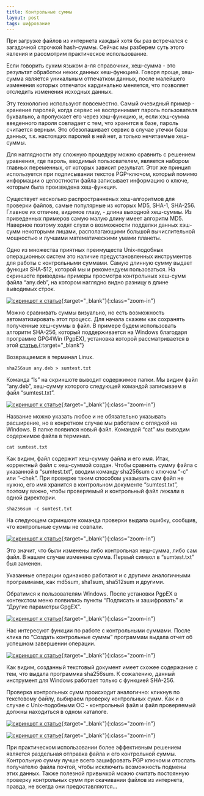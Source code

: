 ```yaml
---
title: Контрольные суммы
layout: post
tags: шифрование
---
```


<b class="bukvica">П</b>ри загрузке файлов из интернета каждый хотя бы раз встречался с загадочной строчкой hash-суммы. Сейчас мы разберем суть этого явления и рассмотрим практическое использование.

Если говорить сухим языком а-ля справочник, хеш-сумма - это результат обработки неких данных хеш-функцией. Говоря проще, хеш-сумма является уникальным отпечатком данных, после малейшего изменения которых отпечаток кардинально меняется, что позволяет отследить изменения исходных данных.

Эту технологию используют повсеместно. Самый очевидный пример - хранение паролей, когда сервис не воспринимает пароль пользователя буквально, а пропускает его через хэш-функцию, и, если хэш-сумма введенного пароля совпадает с тем, что хранится в базе, пароль считается верным. Это обезопашивает сервис в случае утечки базы данных, т.к. настоящих паролей в ней нет, а только нечитаемые хеш-суммы.

Для наглядности эту сложную процедуру можно сравнить с решением уравнения, где пароль, вводимый пользователем, является набором главных переменных, от которых зависит результат. Этот же принцип используется при подписывании текстов PGP-ключом, который помимо информации о целостности файла записывает информацию о ключе, которым была произведена хеш-функция.

Существует несколько распространненых хеш-алгоритмов для проверки файлов, самые популярные из которых MD5, SHA-1, SHA-256. Главное их отличие, видимое глазу, - длина выходной хеш-суммы. Из приведенных примеров самую малую длину имеет алгоритм MD5. Наверное поэтому ходят слухи о возможности подделки данных хэш-сумм некоторыми лицами, располагающими большой вычислительной мощностью и лучшими математическими умами планеты.

Одно из множества приятных преимуществ Unix-подобных операционных систем это наличие предустановленных инструментов для работы с контрольными суммами. Самую длинную сумму выдает функция SHA-512, которой мы и рекомендуем пользоваться. На скриншоте приведены примеры просмотра контрольных хеш-сумм файла “any.deb”, на котором наглядно видно разницу в длине выводимых строк.

[![скриншот к статье](/images/posts/hash-sums/1.png "терминал")]({{site.baseurl}}/images/posts/hash-sums/1.png "увеличить изображение"){:target="_blank"}{:class="zoom-in"}

Можно сравнивать суммы визуально, но есть возможность автоматизировать этот процесс. Для начала скажем как сохранять полученные хеш-суммы в файл. В примере будем использовать алгоритм SHA-256, который поддерживается на Windows благодаря программе GPG4Win (PgpEX), установка которой рассматривается в этой [статье.<i class="fa fa-external-link"></i>]({{site.baseurl}}/pgp-encryption-windows "PGP-шифрование на Windows"){:target="_blank"}

Возвращаемся в терминал Linux.

```
sha256sum any.deb > sumtest.txt
```

Команда “ls” на скриншоте выводит содержимое папки. Мы видим файл “any.deb”, хеш-сумму которого следующей командой записываем в файл “sumtest.txt”. 

[![скриншот к статье](/images/posts/hash-sums/2.png "терминал")]({{site.baseurl}}/images/posts/hash-sums/2.png "увеличить изображение"){:target="_blank"}{:class="zoom-in"}

Название можно указать любое и не обязательно указывать расширение, но в конретном случае мы работаем с оглядкой на Windows. В папке появился новый файл. Командой “cat” мы выводим содержимое файла в терминал. 

```
cat sumtest.txt
```

Как видим, файл содержит хеш-сумму файла и его имя. Итак, корректный файл с хеш-суммой создан. Чтобы сравнить сумму файла с указанной в “sumtest.txt”, вводим команду sha256sum с ключом “-c” или “–chek”. При проверке таким способом указывать сам файл не нужно, его имя хранится в контрольном документе “sumtest.txt”, поэтому важно, чтобы проверяемый и контрольный файл лежали в одной директории.

```
sha256sum -c sumtest.txt
```

На следующем скриншоте команда проверки выдала ошибку, сообщив, что контрольные суммы не совпали.

[![скриншот к статье](/images/posts/hash-sums/3.png "терминал")]({{site.baseurl}}/images/posts/hash-sums/3.png "увеличить изображение"){:target="_blank"}{:class="zoom-in"}

Это значит, что были изменены либо контрольная хеш-сумма, либо сам файл. В нашем случае изменена сумма. Первый символ в “sumtest.txt” был заменен.

Указанные операции одинаково работают и с другими аналогичными программами, как md5sum, sha1sum, sha512sum и другими.

Обратимся к пользователям Windows.
После установки PgpEX в контекстом меню появились пункты “Подписать и зашифровать” и “Другие параметры GpgEX”.

[![скриншот к статье](/images/posts/hash-sums/4.png "программа GpgEX")]({{site.baseurl}}/images/posts/hash-sums/4.png "увеличить изображение"){:target="_blank"}{:class="zoom-in"}

Нас интересуют функции по работе с контрольными суммами. После клика по “Создать контрольные суммы” программам выдала отчет об успешном завершении операции. 

[![скриншот к статье](/images/posts/hash-sums/5.png "GpgEX")]({{site.baseurl}}/images/posts/hash-sums/5.png "увеличить изображение"){:target="_blank"}{:class="zoom-in"}

Как видим, созданный текстовый документ имеет схожее содержание с тем, что выдала программка sha256sum. К сожалению, данный инструмент для Windows работает только с функцией SHA-256.

Проверка контрольных сумм происходит аналогично: кликнув по текстовому файлу, выбираем проверку контрольных сумм. Как и в случае с Unix-подобными ОС - контрольный файл и файл проверяемый должны находиться в одном каталоге.

[![скриншот к статье](/images/posts/hash-sums/6.png "GpgEX")]({{site.baseurl}}/images/posts/hash-sums/6.png "увеличить изображение"){:target="_blank"}{:class="zoom-in"}

[![скриншот к статье](/images/posts/hash-sums/7.png "GpgEX")]({{site.baseurl}}/images/posts/hash-sums/7.png "увеличить изображение"){:target="_blank"}{:class="zoom-in"}

При практическом использовании более эффективным решением является раздельная отправка файла и его контрольной суммы. Контрольную сумму лучше всего зашифровать PGP ключом и отослать получателю файла почтой, чтобы исключить возможность подмены этих данных. Также полезной привычкой можно считать постоянную проверку контрольных сумм при скачивании файлов из интернета, правда, не всегда они предоставляются…
